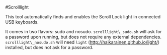 #Scrolllight

This tool automatically finds and enables the Scroll Lock light in connected USB keyboards.

It comes in two flavors: sudo and nosudo. `scrolllight\_sudo.sh` will ask for a password upon running, but does not require any external dependencies. `scrolllight\_nosudo.sh` will need `light` (http://haikarainen.github.io/light/) installed, but does not ask for a password.